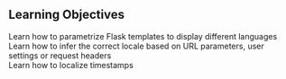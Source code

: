 <h2>Learning Objectives</h2>
Learn how to parametrize Flask templates to display different languages </br>
Learn how to infer the correct locale based on URL parameters, user settings or request headers</br>
Learn how to localize timestamps</br>